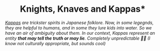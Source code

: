 <div align="center">
  <h1>Knights, Knaves and Kappas*</h1>
</div>

<i><a href="https://en.wikipedia.org/wiki/Kappa_(folklore)">Kappas</a> are trickster spirits in Japanese folklore. Now, in some legegnds, they are helpful to humans, and in some they lure kids into water. So we have an air of ambiguity about them. In our context, Kappas represent an entity <b>that may tell the truth or may lie</b>. Completely unpredictable 🤷‍♂️ (I know not culturally appropriate, but <i>sounds cool</i>)</i>
